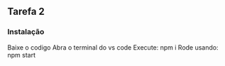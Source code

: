 ## Tarefa 2

### Instalação
Baixe o codigo
Abra o terminal do vs code
Execute: npm i
Rode usando: npm start